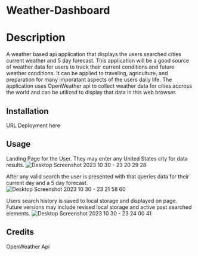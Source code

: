 # Weather-Dashboard

# Description

A weather based api application that displays the users searched cities current weather and 5 day forecast.
This application will be a good source of weather data for users to track their current conditions and future weather conditions. It can be applied to traveling, agriculture, and preparation for many imporatant aspects of the users daily life.
The application uses OpenWeather api to collect weather data for cities accross the world and can be utilized to display that data in this web browser.

## Installation

URL Deployment here

## Usage
Landing Page for the User. They may enter any United States city for data results.
![Desktop Screenshot 2023 10 30 - 23 20 29 28](https://github.com/JakeWilly14/Weather-Dashboard/assets/144076139/5dbd86c9-8a6a-455b-bb2d-ac33c1e57932)


After any valid search the user is presented with that queries data for their current day and a 5 day forecast.
![Desktop Screenshot 2023 10 30 - 23 21 58 60](https://github.com/JakeWilly14/Weather-Dashboard/assets/144076139/8adaa2b2-45ef-486b-a43c-2d3d33231526)

Users search history is saved to local storage and displayed on page. Future versions may include revised local storage and active past searched elements.
![Desktop Screenshot 2023 10 30 - 23 24 00 41](https://github.com/JakeWilly14/Weather-Dashboard/assets/144076139/facdc886-c8ca-4188-93fc-b7721503552b)


## Credits

OpenWeather Api
